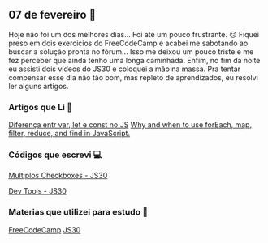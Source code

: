 ## 07 de fevereiro :pushpin:

Hoje não foi um dos melhores dias... Foi até um pouco frustrante. :confused:
Fiquei preso em dois exercicios do FreeCodeCamp e acabei me sabotando ao buscar a solução pronta no fórum... Isso me deixou um pouco triste e me fez perceber que ainda tenho uma longa caminhada. Enfim, no fim da noite eu assisti dois vídeos do JS30 e coloquei a mão na massa. Pra tentar compensar esse dia não tão bom, mas repleto de aprendizados, eu resolvi ler alguns artigos.

### Artigos que Li :newspaper:

[Diferença entr var, let e const no JS](http://blog.alura.com.br/entenda-diferenca-entre-var-let-e-const-no-javascript/)
[Why and when to use forEach, map, filter, reduce, and find in JavaScript.](https://medium.com/@JeffLombardJr/understanding-foreach-map-filter-and-find-in-javascript-f91da93b9f2c)


### Códigos que escrevi :computer:

[Multiplos Checkboxes - JS30](https://crisgon.github.io/javascript30/10-Checkboxes/index.html)

[Dev Tools - JS30](https://crisgon.github.io/javascript30/9-DevTools/index.html)


### Materias que utilizei para estudo :scroll:

[FreeCodeCamp](https://freecodecamp.org)
[JS30](https://javascript30.com)







